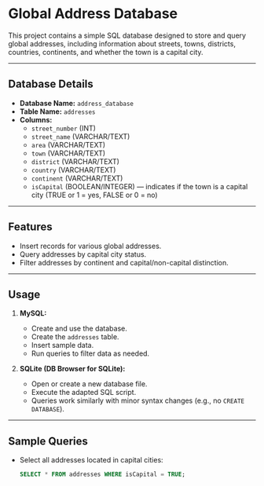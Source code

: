 # Global Address Database

This project contains a simple SQL database designed to store and query global addresses, including information about streets, towns, districts, countries, continents, and whether the town is a capital city.

---

## Database Details

- **Database Name:** `address_database`
- **Table Name:** `addresses`
- **Columns:**
  - `street_number` (INT)
  - `street_name` (VARCHAR/TEXT)
  - `area` (VARCHAR/TEXT)
  - `town` (VARCHAR/TEXT)
  - `district` (VARCHAR/TEXT)
  - `country` (VARCHAR/TEXT)
  - `continent` (VARCHAR/TEXT)
  - `isCapital` (BOOLEAN/INTEGER) — indicates if the town is a capital city (TRUE or 1 = yes, FALSE or 0 = no)

---

## Features

- Insert records for various global addresses.
- Query addresses by capital city status.
- Filter addresses by continent and capital/non-capital distinction.

---

## Usage

1. **MySQL:**
   - Create and use the database.
   - Create the `addresses` table.
   - Insert sample data.
   - Run queries to filter data as needed.

2. **SQLite (DB Browser for SQLite):**
   - Open or create a new database file.
   - Execute the adapted SQL script.
   - Queries work similarly with minor syntax changes (e.g., no `CREATE DATABASE`).

---

## Sample Queries

- Select all addresses located in capital cities:
  ```sql
  SELECT * FROM addresses WHERE isCapital = TRUE;
